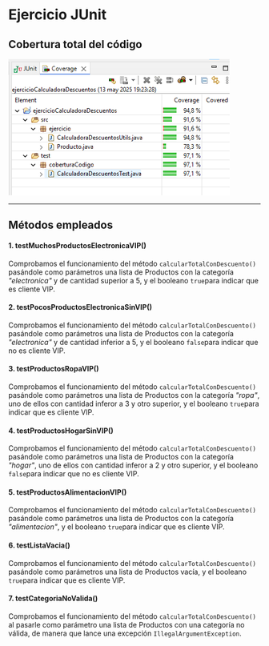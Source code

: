# Ejercicio JUnit

## Cobertura total del código
![cobertura](files/coberturaTotal.png)

---

## Métodos empleados

#### 1. testMuchosProductosElectronicaVIP()
Comprobamos el funcionamiento del método ```calcularTotalConDescuento()``` pasándole como parámetros una lista de Productos con la categoría *"electronica"* y de cantidad superior a 5, y el booleano ```true```para indicar que es cliente VIP.
#### 2. testPocosProductosElectronicaSinVIP()
Comprobamos el funcionamiento del método ```calcularTotalConDescuento()``` pasándole como parámetros una lista de Productos con la categoría *"electronica"* y de cantidad inferior a 5, y el booleano ```false```para indicar que no es cliente VIP.
#### 3. testProductosRopaVIP()
Comprobamos el funcionamiento del método ```calcularTotalConDescuento()``` pasándole como parámetros una lista de Productos con la categoría *"ropa"*, uno de ellos con cantidad inferor a 3 y otro superior, y el booleano ```true```para indicar que es cliente VIP.
#### 4. testProductosHogarSinVIP()
Comprobamos el funcionamiento del método ```calcularTotalConDescuento()``` pasándole como parámetros una lista de Productos con la categoría *"hogar"*, uno de ellos con cantidad inferor a 2 y otro superior, y el booleano ```false```para indicar que no es cliente VIP.
#### 5. testProductosAlimentacionVIP()
Comprobamos el funcionamiento del método ```calcularTotalConDescuento()``` pasándole como parámetros una lista de Productos con la categoría *"alimentacion"*, y el booleano ```true```para indicar que es cliente VIP.
#### 6. testListaVacia()
Comprobamos el funcionamiento del método ```calcularTotalConDescuento()``` pasándole como parámetros una lista de Productos vacía, y el booleano ```true```para indicar que es cliente VIP.
#### 7. testCategoriaNoValida()
Comprobamos el funcionamiento del método ```calcularTotalConDescuento()``` al pasarle como parámetro una lista de Productos con una categoría no válida, de manera que lance una excepción ```IllegalArgumentException```.
